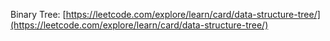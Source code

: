 Binary Tree: [https://leetcode.com/explore/learn/card/data-structure-tree/](https://leetcode.com/explore/learn/card/data-structure-tree/)